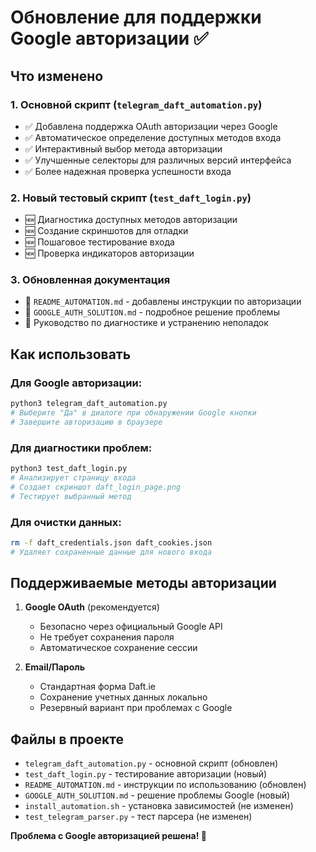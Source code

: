 # Обновление для поддержки Google авторизации ✅

## Что изменено

### 1. Основной скрипт (`telegram_daft_automation.py`)
- ✅ Добавлена поддержка OAuth авторизации через Google
- ✅ Автоматическое определение доступных методов входа
- ✅ Интерактивный выбор метода авторизации
- ✅ Улучшенные селекторы для различных версий интерфейса
- ✅ Более надежная проверка успешности входа

### 2. Новый тестовый скрипт (`test_daft_login.py`)
- 🆕 Диагностика доступных методов авторизации
- 🆕 Создание скриншотов для отладки
- 🆕 Пошаговое тестирование входа
- 🆕 Проверка индикаторов авторизации

### 3. Обновленная документация
- 📝 `README_AUTOMATION.md` - добавлены инструкции по авторизации
- 📝 `GOOGLE_AUTH_SOLUTION.md` - подробное решение проблемы
- 📝 Руководство по диагностике и устранению неполадок

## Как использовать

### Для Google авторизации:
```bash
python3 telegram_daft_automation.py
# Выберите "Да" в диалоге при обнаружении Google кнопки
# Завершите авторизацию в браузере
```

### Для диагностики проблем:
```bash
python3 test_daft_login.py
# Анализирует страницу входа
# Создает скриншот daft_login_page.png
# Тестирует выбранный метод
```

### Для очистки данных:
```bash
rm -f daft_credentials.json daft_cookies.json
# Удаляет сохраненные данные для нового входа
```

## Поддерживаемые методы авторизации

1. **Google OAuth** (рекомендуется)
   - Безопасно через официальный Google API
   - Не требует сохранения пароля
   - Автоматическое сохранение сессии

2. **Email/Пароль**
   - Стандартная форма Daft.ie
   - Сохранение учетных данных локально
   - Резервный вариант при проблемах с Google

## Файлы в проекте
- `telegram_daft_automation.py` - основной скрипт (обновлен)
- `test_daft_login.py` - тестирование авторизации (новый)
- `README_AUTOMATION.md` - инструкции по использованию (обновлен)
- `GOOGLE_AUTH_SOLUTION.md` - решение проблемы Google (новый)
- `install_automation.sh` - установка зависимостей (не изменен)
- `test_telegram_parser.py` - тест парсера (не изменен)

**Проблема с Google авторизацией решена! 🎉**
